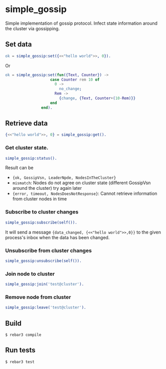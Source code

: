 simple_gossip
=====

Simple implementation of gossip protocol. 
Infect state information around the cluster via gossipping.

## Set data
```erlang
ok = simple_gossip:set({<<"hello world">>, 0}).
```
Or 
```erlang
ok = simple_gossip:set(fun({Text, Counter}) -> 
                    case Counter rem 10 of 
                      0 -> 
                        no_change; 
                      Rem -> 
                        {change, {Text, Counter+(10-Rem)}} 
                    end
                end).
```

## Retrieve data
```erlang
{<<"hello world">>, 0} = simple_gossip:get().
```

### Get cluster state. 
```erlang
simple_gossip:status().
```

Result can be
* `{ok, GossipVsn, LeaderNpde, NodesInTheCluster}`
* `mismatch`: Nodes do not agree on cluster state (different GossipVsn around the
 cluster) try again later
* `{error, timeout, NodesDoesNotResponse}`: Cannot retrieve information from cluster nodes in time

### Subscribe to cluster changes
```erlang
simple_gossip:subscribe(self()).
```

It will send a message `{data_changed, {<<"hello world">>,0}}` to the given
 process's inbox when the data has been changed.


### Unsubscribe from cluster changes
```erlang
simple_gossip:unsubscribe(self()).
```

### Join node to cluster
```erlang
simple_gossip:join('test@cluster').
```

### Remove node from cluster
```erlang
simple_gossip:leave('test@cluster').
```


Build
-----

    $ rebar3 compile
    
Run tests
-----

    $ rebar3 test
